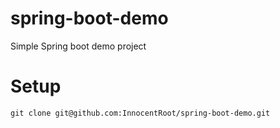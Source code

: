 # spring-boot-demo

Simple Spring boot demo project

# Setup
`git clone git@github.com:InnocentRoot/spring-boot-demo.git`